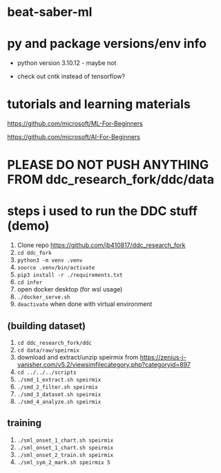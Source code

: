 # beat-saber-ml

# py and package versions/env info
- python version 3.10.12 - maybe not

- check out cntk instead of tensorflow?


# tutorials and learning materials
https://github.com/microsoft/ML-For-Beginners

https://github.com/microsoft/AI-For-Beginners


# PLEASE DO NOT PUSH ANYTHING FROM ddc_research_fork/ddc/data
# steps i used to run the DDC stuff (demo)
1. Clone repo https://github.com/jb410817/ddc_research_fork
2. ```cd ddc_fork```
3. ```python3 -m venv .venv```
4. ```source .venv/bin/activate```
5. ```pip3 install -r ./requirements.txt```
6. ```cd infer```
7. open docker desktop (for wsl usage)
8. ```./docker_serve.sh```
9. ```deactivate``` when done with virtual environment

## (building dataset)
1. ```cd ddc_research_fork/ddc```
2. ```cd data/raw/speirmix```
3. download and extract/unzip speirmix from https://zenius-i-vanisher.com/v5.2/viewsimfilecategory.php?categoryid=897
4. ```cd ../../../scripts```
5. ```./smd_1_extract.sh speirmix```
6. ```./smd_2_filter.sh speirmix```
7. ```./smd_3_dataset.sh speirmix```
8. ```./smd_4_analyze.sh speirmix```

## training
1. ```./sml_onset_1_chart.sh speirmix```
2. ```./sml_onset_1_chart.sh speirmix```
3. ```./sml_onset_2_train.sh speirmix```
4. ```./sml_sym_2_mark.sh speirmix 5```
